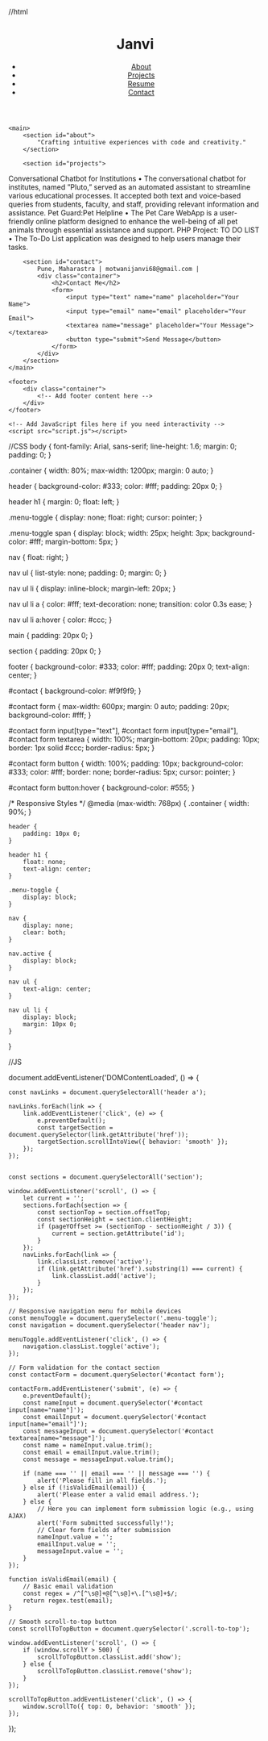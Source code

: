 //html
<!DOCTYPE html>
<html lang="en">
<head>
    <meta charset="UTF-8">
    <meta name="viewport" content="width=device-width, initial-scale=1.0">
    <title>Janvi- Portfolio</title>
    <link rel="stylesheet" href="styles.css">
</head>
<body>
    <header>
        <div class="container">
            <!-- Your name or logo -->
            <h1>Janvi</h1>
            <div class="menu-toggle">
                <span></span>
                <span></span>
                <span></span>
            </div>
            <!-- Navigation menu -->
            <nav>
                <ul>
                    <li><a href="#about">About</a></li>
                    <li><a href="#projects">Projects</a></li>
                    <li><a href="#resume">Resume</a></li>
                    <li><a href="#contact">Contact</a></li>
                </ul>
            </nav>
        </div>
    </header>

    <main>
        <section id="about">
            "Crafting intuitive experiences with code and creativity."
        </section>

        <section id="projects">
Conversational Chatbot for Institutions
• The conversational chatbot for institutes, named ”Pluto,” served as an automated assistant to streamline various
educational processes. It accepted both text and voice-based queries from students, faculty, and staff, providing
relevant information and assistance.
Pet Guard:Pet Helpline
• The Pet Care WebApp is a user-friendly online platform designed to enhance the well-being of all pet animals through
essential assistance and support.
PHP Project: TO DO LIST
• The To-Do List application was designed to help users manage their tasks.
        </section>

        <section id="contact">
            Pune, Maharastra | motwanijanvi68@gmail.com |
            <div class="container">
                <h2>Contact Me</h2>
                <form>
                    <input type="text" name="name" placeholder="Your Name">
                    <input type="email" name="email" placeholder="Your Email">
                    <textarea name="message" placeholder="Your Message"></textarea>
                    <button type="submit">Send Message</button>
                </form>
            </div>
        </section>
    </main>

    <footer>
        <div class="container">
            <!-- Add footer content here -->
        </div>
    </footer>

    <!-- Add JavaScript files here if you need interactivity -->
    <script src="script.js"></script>
</body>
</html>
//CSS
body {
    font-family: Arial, sans-serif;
    line-height: 1.6;
    margin: 0;
    padding: 0;
}

.container {
    width: 80%;
    max-width: 1200px;
    margin: 0 auto;
}

header {
    background-color: #333;
    color: #fff;
    padding: 20px 0;
}

header h1 {
    margin: 0;
    float: left;
}

.menu-toggle {
    display: none;
    float: right;
    cursor: pointer;
}

.menu-toggle span {
    display: block;
    width: 25px;
    height: 3px;
    background-color: #fff;
    margin-bottom: 5px;
}

nav {
    float: right;
}

nav ul {
    list-style: none;
    padding: 0;
    margin: 0;
}

nav ul li {
    display: inline-block;
    margin-left: 20px;
}

nav ul li a {
    color: #fff;
    text-decoration: none;
    transition: color 0.3s ease;
}

nav ul li a:hover {
    color: #ccc;
}

main {
    padding: 20px 0;
}

section {
    padding: 20px 0;
}

footer {
    background-color: #333;
    color: #fff;
    padding: 20px 0;
    text-align: center;
}

#contact {
    background-color: #f9f9f9;
}

#contact form {
    max-width: 600px;
    margin: 0 auto;
    padding: 20px;
    background-color: #fff;
}

#contact form input[type="text"],
#contact form input[type="email"],
#contact form textarea {
    width: 100%;
    margin-bottom: 20px;
    padding: 10px;
    border: 1px solid #ccc;
    border-radius: 5px;
}

#contact form button {
    width: 100%;
    padding: 10px;
    background-color: #333;
    color: #fff;
    border: none;
    border-radius: 5px;
    cursor: pointer;
}

#contact form button:hover {
    background-color: #555;
}

/* Responsive Styles */
@media (max-width: 768px) {
    .container {
        width: 90%;
    }

    header {
        padding: 10px 0;
    }

    header h1 {
        float: none;
        text-align: center;
    }

    .menu-toggle {
        display: block;
    }

    nav {
        display: none;
        clear: both;
    }

    nav.active {
        display: block;
    }

    nav ul {
        text-align: center;
    }

    nav ul li {
        display: block;
        margin: 10px 0;
    }
}

//JS

document.addEventListener('DOMContentLoaded', () => {
    
    const navLinks = document.querySelectorAll('header a');

    navLinks.forEach(link => {
        link.addEventListener('click', (e) => {
            e.preventDefault();
            const targetSection = document.querySelector(link.getAttribute('href'));
            targetSection.scrollIntoView({ behavior: 'smooth' });
        });
    });

    
    const sections = document.querySelectorAll('section');

    window.addEventListener('scroll', () => {
        let current = '';
        sections.forEach(section => {
            const sectionTop = section.offsetTop;
            const sectionHeight = section.clientHeight;
            if (pageYOffset >= (sectionTop - sectionHeight / 3)) {
                current = section.getAttribute('id');
            }
        });
        navLinks.forEach(link => {
            link.classList.remove('active');
            if (link.getAttribute('href').substring(1) === current) {
                link.classList.add('active');
            }
        });
    });

    // Responsive navigation menu for mobile devices
    const menuToggle = document.querySelector('.menu-toggle');
    const navigation = document.querySelector('header nav');

    menuToggle.addEventListener('click', () => {
        navigation.classList.toggle('active');
    });

    // Form validation for the contact section
    const contactForm = document.querySelector('#contact form');

    contactForm.addEventListener('submit', (e) => {
        e.preventDefault();
        const nameInput = document.querySelector('#contact input[name="name"]');
        const emailInput = document.querySelector('#contact input[name="email"]');
        const messageInput = document.querySelector('#contact textarea[name="message"]');
        const name = nameInput.value.trim();
        const email = emailInput.value.trim();
        const message = messageInput.value.trim();

        if (name === '' || email === '' || message === '') {
            alert('Please fill in all fields.');
        } else if (!isValidEmail(email)) {
            alert('Please enter a valid email address.');
        } else {
            // Here you can implement form submission logic (e.g., using AJAX)
            alert('Form submitted successfully!');
            // Clear form fields after submission
            nameInput.value = '';
            emailInput.value = '';
            messageInput.value = '';
        }
    });

    function isValidEmail(email) {
        // Basic email validation
        const regex = /^[^\s@]+@[^\s@]+\.[^\s@]+$/;
        return regex.test(email);
    }

    // Smooth scroll-to-top button
    const scrollToTopButton = document.querySelector('.scroll-to-top');

    window.addEventListener('scroll', () => {
        if (window.scrollY > 500) {
            scrollToTopButton.classList.add('show');
        } else {
            scrollToTopButton.classList.remove('show');
        }
    });

    scrollToTopButton.addEventListener('click', () => {
        window.scrollTo({ top: 0, behavior: 'smooth' });
    });
});


